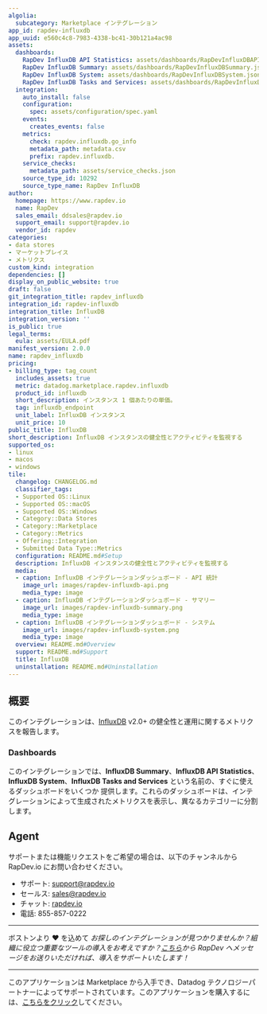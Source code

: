 ```yaml
---
algolia:
  subcategory: Marketplace インテグレーション
app_id: rapdev-influxdb
app_uuid: e560c4c8-7983-4338-bc41-30b121a4ac98
assets:
  dashboards:
    RapDev InfluxDB API Statistics: assets/dashboards/RapDevInfluxDBAPIStatistics.json
    RapDev InfluxDB Summary: assets/dashboards/RapDevInfluxDBSummary.json
    RapDev InfluxDB System: assets/dashboards/RapDevInfluxDBSystem.json
    RapDev InfluxDB Tasks and Services: assets/dashboards/RapDevInfluxDBTasksandServices.json
  integration:
    auto_install: false
    configuration:
      spec: assets/configuration/spec.yaml
    events:
      creates_events: false
    metrics:
      check: rapdev.influxdb.go_info
      metadata_path: metadata.csv
      prefix: rapdev.influxdb.
    service_checks:
      metadata_path: assets/service_checks.json
    source_type_id: 10292
    source_type_name: RapDev InfluxDB
author:
  homepage: https://www.rapdev.io
  name: RapDev
  sales_email: ddsales@rapdev.io
  support_email: support@rapdev.io
  vendor_id: rapdev
categories:
- data stores
- マーケットプレイス
- メトリクス
custom_kind: integration
dependencies: []
display_on_public_website: true
draft: false
git_integration_title: rapdev_influxdb
integration_id: rapdev-influxdb
integration_title: InfluxDB
integration_version: ''
is_public: true
legal_terms:
  eula: assets/EULA.pdf
manifest_version: 2.0.0
name: rapdev_influxdb
pricing:
- billing_type: tag_count
  includes_assets: true
  metric: datadog.marketplace.rapdev.influxdb
  product_id: influxdb
  short_description: インスタンス 1 個あたりの単価。
  tag: influxdb_endpoint
  unit_label: InfluxDB インスタンス
  unit_price: 10
public_title: InfluxDB
short_description: InfluxDB インスタンスの健全性とアクティビティを監視する
supported_os:
- linux
- macos
- windows
tile:
  changelog: CHANGELOG.md
  classifier_tags:
  - Supported OS::Linux
  - Supported OS::macOS
  - Supported OS::Windows
  - Category::Data Stores
  - Category::Marketplace
  - Category::Metrics
  - Offering::Integration
  - Submitted Data Type::Metrics
  configuration: README.md#Setup
  description: InfluxDB インスタンスの健全性とアクティビティを監視する
  media:
  - caption: InfluxDB インテグレーションダッシュボード - API 統計
    image_url: images/rapdev-influxdb-api.png
    media_type: image
  - caption: InfluxDB インテグレーションダッシュボード - サマリー
    image_url: images/rapdev-influxdb-summary.png
    media_type: image
  - caption: InfluxDB インテグレーションダッシュボード - システム
    image_url: images/rapdev-influxdb-system.png
    media_type: image
  overview: README.md#Overview
  support: README.md#Support
  title: InfluxDB
  uninstallation: README.md#Uninstallation
---
```


<!--  SOURCED FROM https://github.com/DataDog/marketplace -->


## 概要

このインテグレーションは、[InfluxDB][1] v2.0+ の健全性と運用に関するメトリクスを報告します。

### Dashboards

このインテグレーションでは、**InfluxDB Summary**、**InfluxDB API Statistics**、**InfluxDB System**、**InfluxDB Tasks and Services** という名前の、すぐに使えるダッシュボードをいくつか 提供します。これらのダッシュボードは、インテグレーションによって生成されたメトリクスを表示し、異なるカテゴリーに分割します。

## Agent
サポートまたは機能リクエストをご希望の場合は、以下のチャンネルから RapDev.io にお問い合わせください。
- サポート: support@rapdev.io
- セールス: sales@rapdev.io
- チャット: [rapdev.io][2]
- 電話: 855-857-0222

---

ボストンより ❤️ を込めて
*お探しのインテグレーションが見つかりませんか？組織に役立つ重要なツールの導入をお考えですか？[こちら][4]から RapDev へメッセージをお送りいただければ、導入をサポートいたします！*


[1]: https://www.influxdata.com/
[2]: https://www.rapdev.io/#Get-in-touch
[3]: mailto:sales@rapdev.io
[4]: mailto:support@rapdev.io

---
このアプリケーションは Marketplace から入手でき、Datadog テクノロジーパートナーによってサポートされています。このアプリケーションを購入するには、<a href="https://app.datadoghq.com/marketplace/app/rapdev-influxdb" target="_blank">こちらをクリック</a>してください。